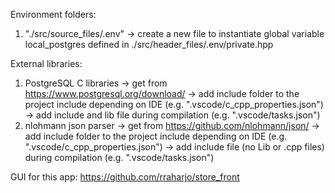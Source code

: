 Environment folders:
1. "./src/source_files/.env"
  -> create a new file to instantiate global variable local_postgres defined in ./src/header_files/.env/private.hpp

External libraries:
1. PostgreSQL C libraries
  -> get from https://www.postgresql.org/download/
  -> add include folder to the project include depending on IDE (e.g. ".vscode/c_cpp_properties.json")
  -> add include and lib file during compilation (e.g. ".vscode/tasks.json")
2. nlohmann json parser
  -> get from https://github.com/nlohmann/json/
  -> add include folder to the project include depending on IDE (e.g. ".vscode/c_cpp_properties.json")
  -> add include file (no Lib or .cpp files) during compilation (e.g. ".vscode/tasks.json")

GUI for this app: https://github.com/rraharjo/store_front